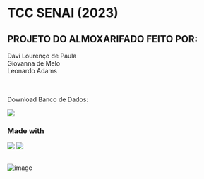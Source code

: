 # TCC SENAI (2023)
 
<h2> PROJETO DO ALMOXARIFADO FEITO POR:</h2>
 Davi Lourenço de Paula    <br>
 Giovanna de Melo       <br>
 Leonardo Adams          <br>
 <br>
 <br>



 Download Banco de Dados:
 <p align="left">
 <a href="https://drive.google.com/drive/folders/1qcF9KWJgyksavObRP6Q45ZC51lys4mrE?usp=sharin"><img src="https://img.shields.io/badge/MySQL-00000F?style=for-the-badge&logo=mysql&logoColor=whitee"></a>   
   
 </p>
 
 
 
 
 

 <h3>Made with </h3>
 <p align="left">
 <a href="https://img.shields.io/badge/C%23-239120?style=for-the-badge&logo=c-sharp&logoColor=white"><img src="https://img.shields.io/badge/C%23-239120?style=for-the-badge&logo=c-sharp&logoColor=white"></a>          
<a href="https://img.shields.io/badge/Visual_Studio-5C2D91?style=for-the-badge&logo=visual%20studio&logoColor=white"><img src="https://img.shields.io/badge/Visual_Studio-5C2D91?style=for-the-badge&logo=visual%20studio&logoColor=white"></a>

  </p>
  </div>
  
  ##
 
<div> 

![image](https://github.com/melo-3/TCC-SENAI/assets/106638946/b17fa10f-1111-4761-91e5-c56b02c6fb44)


 
